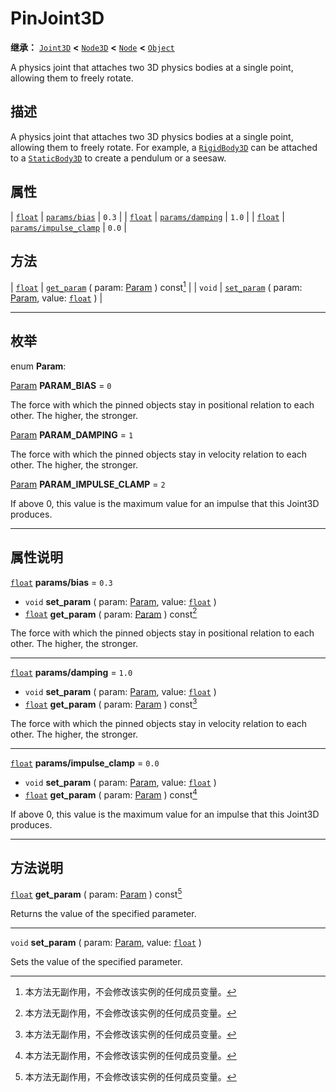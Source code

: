 <!-- ⚠ 请勿编辑本文件 ⚠ -->
<!-- 本文档使用脚本从 WeDot 引擎源码仓库生成。 -->
<!-- 生成脚本：https://github.com/WeDot-Engine/WeDot/tree/4.3/doc/tools/make_md.py； -->
<!-- 原文件：https://github.com/WeDot-Engine/WeDot/tree/4.3/doc/classes/PinJoint3D.xml。 -->

<div id="_class_pinjoint3d"></div>

# PinJoint3D

**继承：** [`Joint3D`](class_joint3d.md) **<** [`Node3D`](class_node3d.md) **<** [`Node`](class_node.md) **<** [`Object`](class_object.md)

A physics joint that attaches two 3D physics bodies at a single point, allowing them to freely rotate.

## 描述

A physics joint that attaches two 3D physics bodies at a single point, allowing them to freely rotate. For example, a [`RigidBody3D`](class_rigidbody3d.md) can be attached to a [`StaticBody3D`](class_staticbody3d.md) to create a pendulum or a seesaw.

## 属性

| [`float`](class_float.md) | [`params/bias`](#class_pinjoint3d_property_params/bias)                   | ``0.3`` |
| [`float`](class_float.md) | [`params/damping`](#class_pinjoint3d_property_params/damping)             | ``1.0`` |
| [`float`](class_float.md) | [`params/impulse_clamp`](#class_pinjoint3d_property_params/impulse_clamp) | ``0.0`` |

## 方法

| [`float`](class_float.md) | [`get_param`](#class_pinjoint3d_method_get_param) ( param: [Param](#enum_pinjoint3d_param) ) const[^const]                     |
| `void`                    | [`set_param`](#class_pinjoint3d_method_set_param) ( param: [Param](#enum_pinjoint3d_param), value: [`float`](class_float.md) ) |

<!-- rst-class:: classref-section-separator -->

---

## 枚举

<div id="_class_enum_pinjoint3d_param"></div>

enum **Param**: <div id="enum_pinjoint3d_param"></div>

<div id="_class_pinjoint3d_constant_param_bias"></div>

[Param](#enum_pinjoint3d_param) **PARAM_BIAS** = ``0``

The force with which the pinned objects stay in positional relation to each other. The higher, the stronger.

<div id="_class_pinjoint3d_constant_param_damping"></div>

[Param](#enum_pinjoint3d_param) **PARAM_DAMPING** = ``1``

The force with which the pinned objects stay in velocity relation to each other. The higher, the stronger.

<div id="_class_pinjoint3d_constant_param_impulse_clamp"></div>

[Param](#enum_pinjoint3d_param) **PARAM_IMPULSE_CLAMP** = ``2``

If above 0, this value is the maximum value for an impulse that this Joint3D produces.

<!-- rst-class:: classref-section-separator -->

---

## 属性说明

<div id="_class_pinjoint3d_property_params/bias"></div>

[`float`](class_float.md) **params/bias** = ``0.3`` <div id="class_pinjoint3d_property_params/bias"></div>

- `void` **set_param** ( param: [Param](#enum_pinjoint3d_param), value: [`float`](class_float.md) )
- [`float`](class_float.md) **get_param** ( param: [Param](#enum_pinjoint3d_param) ) const[^const]

The force with which the pinned objects stay in positional relation to each other. The higher, the stronger.

<!-- rst-class:: classref-item-separator -->

---

<div id="_class_pinjoint3d_property_params/damping"></div>

[`float`](class_float.md) **params/damping** = ``1.0`` <div id="class_pinjoint3d_property_params/damping"></div>

- `void` **set_param** ( param: [Param](#enum_pinjoint3d_param), value: [`float`](class_float.md) )
- [`float`](class_float.md) **get_param** ( param: [Param](#enum_pinjoint3d_param) ) const[^const]

The force with which the pinned objects stay in velocity relation to each other. The higher, the stronger.

<!-- rst-class:: classref-item-separator -->

---

<div id="_class_pinjoint3d_property_params/impulse_clamp"></div>

[`float`](class_float.md) **params/impulse_clamp** = ``0.0`` <div id="class_pinjoint3d_property_params/impulse_clamp"></div>

- `void` **set_param** ( param: [Param](#enum_pinjoint3d_param), value: [`float`](class_float.md) )
- [`float`](class_float.md) **get_param** ( param: [Param](#enum_pinjoint3d_param) ) const[^const]

If above 0, this value is the maximum value for an impulse that this Joint3D produces.

<!-- rst-class:: classref-section-separator -->

---

## 方法说明

<div id="_class_pinjoint3d_method_get_param"></div>

[`float`](class_float.md) **get_param** ( param: [Param](#enum_pinjoint3d_param) ) const[^const]<div id="class_pinjoint3d_method_get_param"></div>

Returns the value of the specified parameter.

<!-- rst-class:: classref-item-separator -->

---

<div id="_class_pinjoint3d_method_set_param"></div>

`void` **set_param** ( param: [Param](#enum_pinjoint3d_param), value: [`float`](class_float.md) )<div id="class_pinjoint3d_method_set_param"></div>

Sets the value of the specified parameter.

[^virtual]: 本方法通常需要用户覆盖才能生效。
[^const]: 本方法无副作用，不会修改该实例的任何成员变量。
[^vararg]: 本方法除了能接受在此处描述的参数外，还能够继续接受任意数量的参数。
[^constructor]: 本方法用于构造某个类型。
[^static]: 调用本方法无需实例，可直接使用类名进行调用。
[^operator]: 本方法描述的是使用本类型作为左操作数的有效运算符。
[^bitfield]: 这个值是由下列位标志构成位掩码的整数。
[^void]: 无返回值。
